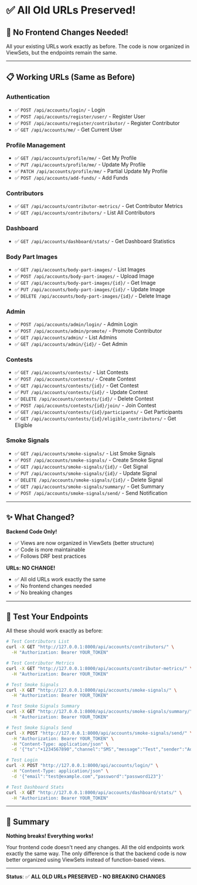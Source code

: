 # ✅ All Old URLs Preserved!

## 🎯 No Frontend Changes Needed!

All your existing URLs work exactly as before. The code is now organized in ViewSets, but the endpoints remain the same.

---

## 📋 Working URLs (Same as Before)

### Authentication
- ✅ `POST /api/accounts/login/` - Login
- ✅ `POST /api/accounts/register/user/` - Register User
- ✅ `POST /api/accounts/register/contributor/` - Register Contributor  
- ✅ `GET /api/accounts/me/` - Get Current User

### Profile Management
- ✅ `GET /api/accounts/profile/me/` - Get My Profile
- ✅ `PUT /api/accounts/profile/me/` - Update My Profile
- ✅ `PATCH /api/accounts/profile/me/` - Partial Update My Profile
- ✅ `POST /api/accounts/add-funds/` - Add Funds

### Contributors
- ✅ `GET /api/accounts/contributor-metrics/` - Get Contributor Metrics
- ✅ `GET /api/accounts/contributors/` - List All Contributors

### Dashboard
- ✅ `GET /api/accounts/dashboard/stats/` - Get Dashboard Statistics

### Body Part Images
- ✅ `GET /api/accounts/body-part-images/` - List Images
- ✅ `POST /api/accounts/body-part-images/` - Upload Image
- ✅ `GET /api/accounts/body-part-images/{id}/` - Get Image
- ✅ `PUT /api/accounts/body-part-images/{id}/` - Update Image
- ✅ `DELETE /api/accounts/body-part-images/{id}/` - Delete Image

### Admin
- ✅ `POST /api/accounts/admin/login/` - Admin Login
- ✅ `POST /api/accounts/admin/promote/` - Promote Contributor
- ✅ `GET /api/accounts/admin/` - List Admins
- ✅ `GET /api/accounts/admin/{id}/` - Get Admin

### Contests
- ✅ `GET /api/accounts/contests/` - List Contests
- ✅ `POST /api/accounts/contests/` - Create Contest
- ✅ `GET /api/accounts/contests/{id}/` - Get Contest
- ✅ `PUT /api/accounts/contests/{id}/` - Update Contest
- ✅ `DELETE /api/accounts/contests/{id}/` - Delete Contest
- ✅ `POST /api/accounts/contests/{id}/join/` - Join Contest
- ✅ `GET /api/accounts/contests/{id}/participants/` - Get Participants
- ✅ `GET /api/accounts/contests/{id}/eligible_contributors/` - Get Eligible

### Smoke Signals
- ✅ `GET /api/accounts/smoke-signals/` - List Smoke Signals
- ✅ `POST /api/accounts/smoke-signals/` - Create Smoke Signal
- ✅ `GET /api/accounts/smoke-signals/{id}/` - Get Signal
- ✅ `PUT /api/accounts/smoke-signals/{id}/` - Update Signal
- ✅ `DELETE /api/accounts/smoke-signals/{id}/` - Delete Signal
- ✅ `GET /api/accounts/smoke-signals/summary/` - Get Summary
- ✅ `POST /api/accounts/smoke-signals/send/` - Send Notification

---

## ✨ What Changed?

**Backend Code Only!**
- ✅ Views are now organized in ViewSets (better structure)
- ✅ Code is more maintainable
- ✅ Follows DRF best practices

**URLs: NO CHANGE!**
- ✅ All old URLs work exactly the same
- ✅ No frontend changes needed
- ✅ No breaking changes

---

## 🧪 Test Your Endpoints

All these should work exactly as before:

```bash
# Test Contributors List
curl -X GET "http://127.0.0.1:8000/api/accounts/contributors/" \
  -H "Authorization: Bearer YOUR_TOKEN"

# Test Contributor Metrics  
curl -X GET "http://127.0.0.1:8000/api/accounts/contributor-metrics/" \
  -H "Authorization: Bearer YOUR_TOKEN"

# Test Smoke Signals
curl -X GET "http://127.0.0.1:8000/api/accounts/smoke-signals/" \
  -H "Authorization: Bearer YOUR_TOKEN"

# Test Smoke Signals Summary
curl -X GET "http://127.0.0.1:8000/api/accounts/smoke-signals/summary/" \
  -H "Authorization: Bearer YOUR_TOKEN"

# Test Smoke Signals Send
curl -X POST "http://127.0.0.1:8000/api/accounts/smoke-signals/send/" \
  -H "Authorization: Bearer YOUR_TOKEN" \
  -H "Content-Type: application/json" \
  -d '{"to":"+1234567890","channel":"SMS","message":"Test","sender":"Admin"}'

# Test Login
curl -X POST "http://127.0.0.1:8000/api/accounts/login/" \
  -H "Content-Type: application/json" \
  -d '{"email":"test@example.com","password":"password123"}'

# Test Dashboard Stats
curl -X GET "http://127.0.0.1:8000/api/accounts/dashboard/stats/" \
  -H "Authorization: Bearer YOUR_TOKEN"
```

---

## 🎉 Summary

**Nothing breaks! Everything works!**

Your frontend code doesn't need any changes. All the old endpoints work exactly the same way. The only difference is that the backend code is now better organized using ViewSets instead of function-based views.

---

**Status**: ✅ **ALL OLD URLs PRESERVED - NO BREAKING CHANGES**

